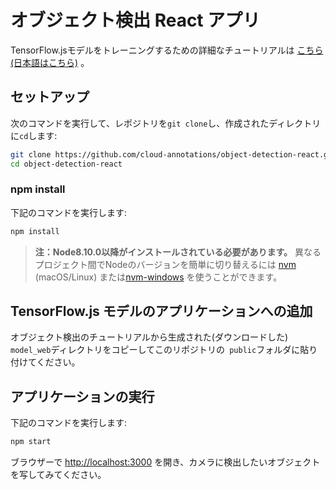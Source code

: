 # オブジェクト検出 React アプリ

TensorFlow.jsモデルをトレーニングするための詳細なチュートリアルは [こちら](https://github.com/cloud-annotations/training/)
 [(日本語はこちら)](https://kyokonishito.github.io/cloud-annotations-training/object-detection/cli/)
。

## セットアップ
次のコマンドを実行して、レポジトリを`git clone`し、作成されたディレクトリに`cd`します:
```bash
git clone https://github.com/cloud-annotations/object-detection-react.git
cd object-detection-react
```

### npm install
下記のコマンドを実行します:
```bash
npm install
```

> **注：Node8.10.0以降がインストールされている必要があります。**  異なるプロジェクト間でNodeのバージョンを簡単に切り替えるには [nvm](https://github.com/creationix/nvm#installation) (macOS/Linux) または[nvm-windows](https://github.com/coreybutler/nvm-windows#node-version-manager-nvm-for-windows) を使うことができます。

## TensorFlow.js モデルのアプリケーションへの追加

オブジェクト検出のチュートリアルから生成された(ダウンロードした) `model_web`ディレクトリをコピーしてこのリポジトリの` public`フォルダに貼り付けてください。

## アプリケーションの実行
下記のコマンドを実行します:
```bash
npm start
```

ブラウザーで [http://localhost:3000](http://localhost:3000) を開き、カメラに検出したいオブジェクトを写してみてください。


